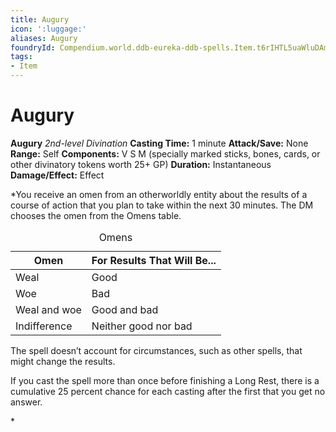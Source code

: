 ```yaml
---
title: Augury
icon: ':luggage:'
aliases: Augury
foundryId: Compendium.world.ddb-eureka-ddb-spells.Item.t6rIHTL5uaWluDAm
tags:
- Item
---
```


# Augury

**Augury**
_2nd-level Divination_
**Casting Time:** 1 minute
**Attack/Save:** None
**Range:** Self
**Components:** V S M (specially marked sticks, bones, cards, or other divinatory tokens worth 25+ GP)
**Duration:** Instantaneous
**Damage/Effect:** Effect

*You receive an omen from an otherworldly entity about the results of a course of action that you plan to take within the next 30 minutes. The DM chooses the omen from the Omens table.
<table class="table-compendium table--left-all" style="--sb-table-row-bg-hover:#b3d3df;--sb-table-row-bg-dark:#d7e8ee;--sb-table-row-bg-light:#f1f7f9;--dark-sb-table-row-bg-light:#5e7982;--dark-sb-table-row-bg-dark:#5c7f8c;--dark-sb-table-row-bg-hover:#78a2b0"><caption>Omens</caption>
<thead>
<tr>
<th>Omen</th>
<th>For Results That Will Be...</th>
</tr>
</thead>
<tbody>
<tr>
<td>Weal</td>
<td>Good</td>
</tr>
<tr>
<td>Woe</td>
<td>Bad</td>
</tr>
<tr>
<td>Weal and woe</td>
<td>Good and bad</td>
</tr>
<tr>
<td>Indifference</td>
<td>Neither good nor bad</td>
</tr>
</tbody>
</table>
<p>The spell doesn’t account for circumstances, such as other spells, that might change the results.

If you cast the spell more than once before finishing a Long Rest, there is a cumulative 25 percent chance for each casting after the first that you get no answer.</p>*